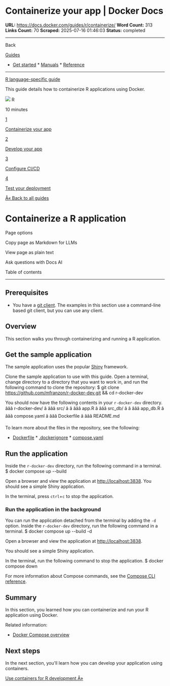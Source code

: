 # Containerize your app | Docker Docs

**URL:** https://docs.docker.com/guides/r/containerize/
**Word Count:** 313
**Links Count:** 70
**Scraped:** 2025-07-16 01:46:03
**Status:** completed

---

Back

[Guides](https://docs.docker.com/guides/)

  * [Get started](https://docs.docker.com/get-started/)   * [Manuals](https://docs.docker.com/manuals/)   * [Reference](https://docs.docker.com/reference/)

* * *

[R language-specific guide](https://docs.docker.com/guides/r/)

This guide details how to containerize R applications using Docker.

![](https://cdn.jsdelivr.net/gh/devicons/devicon@latest/icons/r/r-original.svg) R

10 minutes

[1](https://docs.docker.com/guides/r/containerize/)

[Containerize your app](https://docs.docker.com/guides/r/containerize/)

[2](https://docs.docker.com/guides/r/develop/)

[Develop your app](https://docs.docker.com/guides/r/develop/)

[3](https://docs.docker.com/guides/r/configure-ci-cd/)

[Configure CI/CD](https://docs.docker.com/guides/r/configure-ci-cd/)

[4](https://docs.docker.com/guides/r/deploy/)

[Test your deployment](https://docs.docker.com/guides/r/deploy/)

[Â« Back to all guides](https://docs.docker.com/guides/)

# Containerize a R application

Page options

Copy page as Markdown for LLMs

View page as plain text

Ask questions with Docs AI

Table of contents

* * *

## Prerequisites

  * You have a [git client](https://git-scm.com/downloads). The examples in this section use a command-line based git client, but you can use any client.

## Overview

This section walks you through containerizing and running a R application.

## Get the sample application

The sample application uses the popular [Shiny](https://shiny.posit.co/) framework.

Clone the sample application to use with this guide. Open a terminal, change directory to a directory that you want to work in, and run the following command to clone the repository:               $ git clone https://github.com/mfranzon/r-docker-dev.git && cd r-docker-dev     

You should now have the following contents in your `r-docker-dev` directory.               âââ r-docker-dev/     â âââ src/     â â âââ app.R     â âââ src_db/     â â âââ app_db.R     â âââ compose.yaml     â âââ Dockerfile     â âââ README.md

To learn more about the files in the repository, see the following:

  * [Dockerfile](https://docs.docker.com/reference/dockerfile/)   * [.dockerignore](https://docs.docker.com/reference/dockerfile/#dockerignore-file)   * [compose.yaml](https://docs.docker.com/reference/compose-file/)

## Run the application

Inside the `r-docker-dev` directory, run the following command in a terminal.               $ docker compose up --build     

Open a browser and view the application at <http://localhost:3838>. You should see a simple Shiny application.

In the terminal, press `ctrl`+`c` to stop the application.

### Run the application in the background

You can run the application detached from the terminal by adding the `-d` option. Inside the `r-docker-dev` directory, run the following command in a terminal.               $ docker compose up --build -d     

Open a browser and view the application at <http://localhost:3838>.

You should see a simple Shiny application.

In the terminal, run the following command to stop the application.               $ docker compose down     

For more information about Compose commands, see the [Compose CLI reference](https://docs.docker.com/reference/cli/docker/compose/).

## Summary

In this section, you learned how you can containerize and run your R application using Docker.

Related information:

  * [Docker Compose overview](https://docs.docker.com/compose/)

## Next steps

In the next section, you'll learn how you can develop your application using containers.

[Use containers for R development Â»](https://docs.docker.com/guides/r/develop/)